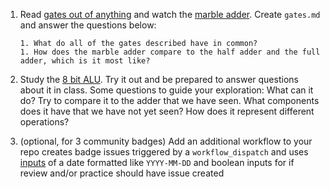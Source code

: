 1. Read [gates out of anything](https://hackaday.com/2017/01/03/make-logic-gates-out-of-almost-anything/) and watch the [marble adder](https://www.youtube.com/watch?v=GcDshWmhF4A). Create `gates.md` and answer the questions below:

    ```
    1. What do all of the gates described have in common?
    1. How does the marble adder compare to the half adder and the full adder, which is it most like?
    ```
2. Study the [8 bit ALU](https://lodev.org/logicemu/#id=alu). Try it out and be prepared to answer questions about it in class.  Some questions to guide your exploration: What can it do? Try to compare it to the adder that we have seen. What components does it have that we have not yet seen? How does it represent different operations?  
3. (optional, for 3 community badges) Add an additional workflow to your repo creates badge issues triggered by a `workflow_dispatch` and uses [inputs](https://docs.github.com/en/actions/using-workflows/workflow-syntax-for-github-actions#onworkflow_dispatchinputs ) of a date formatted like `YYYY-MM-DD` and boolean inputs for if review and/or practice should have issue created
